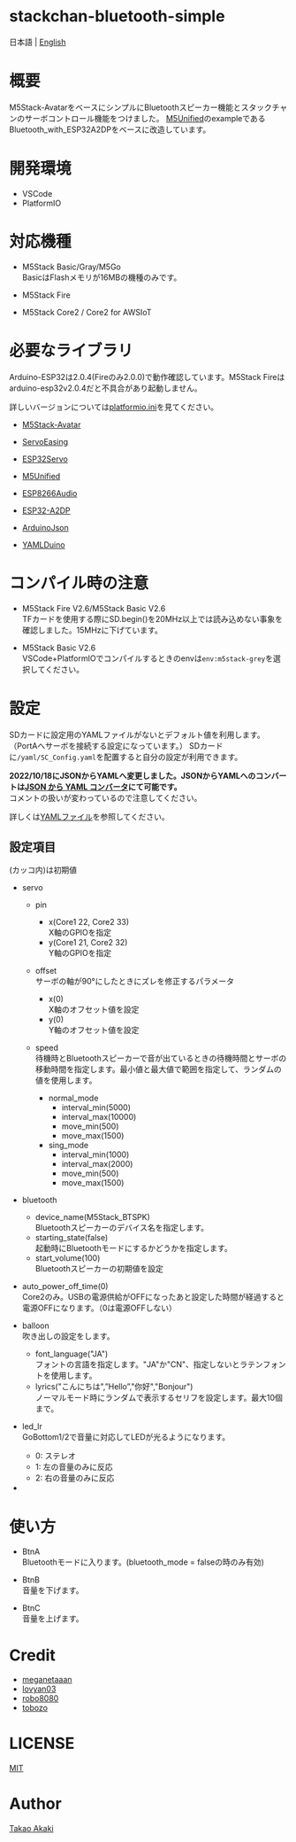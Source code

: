 # stackchan-bluetooth-simple

日本語 | [English](README_en.md)

# 概要

M5Stack-AvatarをベースにシンプルにBluetoothスピーカー機能とスタックチャンのサーボコントロール機能をつけました。
[M5Unified](https://github.com/m5stack/M5Unified)のexampleであるBluetooth_with_ESP32A2DPをベースに改造しています。


# 開発環境
- VSCode
- PlatformIO

# 対応機種

- M5Stack Basic/Gray/M5Go<br>BasicはFlashメモリが16MBの機種のみです。

- M5Stack Fire

- M5Stack Core2 / Core2 for AWSIoT

# 必要なライブラリ
Arduino-ESP32は2.0.4(Fireのみ2.0.0)で動作確認しています。M5Stack Fireはarduino-esp32v2.0.4だと不具合があり起動しません。

詳しいバージョンについては[platformio.ini](https://github.com/mongonta0716/stackchan-bluetooth-simple/blob/main/platformio.ini)を見てください。

- [M5Stack-Avatar](https://github.com/meganetaaan/m5stack-avatar)

- [ServoEasing](https://github.com/ArminJo/ServoEasing)

- [ESP32Servo](https://github.com/madhephaestus/ESP32Servo)

- [M5Unified](https://github.com/m5stack/M5Unified)

- [ESP8266Audio](https://github.com/earlephilhower/ESP8266Audio)

- [ESP32-A2DP](https://github.com/pschatzmann/ESP32-A2DP)

- [ArduinoJson](https://github.com/bblanchon/ArduinoJson)

- [YAMLDuino](https://github.com/tobozo/YAMLDuino)

# コンパイル時の注意

- M5Stack Fire V2.6/M5Stack Basic V2.6<br>TFカードを使用する際にSD.begin()を20MHz以上では読み込めない事象を確認しました。15MHzに下げています。

- M5Stack Basic V2.6<br>VSCode+PlatformIOでコンパイルするときのenvは`env:m5stack-grey`を選択してください。

# 設定
SDカードに設定用のYAMLファイルがないとデフォルト値を利用します。（PortAへサーボを接続する設定になっています。）
SDカードに`/yaml/SC_Config.yaml`を配置すると自分の設定が利用できます。

**2022/10/18にJSONからYAMLへ変更しました。JSONからYAMLへのコンバートは[JSON から YAML コンバータ](https://www.site24x7.com/ja/tools/json-to-yaml.html)にて可能です。**<br>コメントの扱いが変わっているので注意してください。

詳しくは[YAMLファイル](https://github.com/mongonta0716/stackchan-bluetooth-simple/blob/main/data/yaml/SC_Config.yaml)を参照してください。

## 設定項目
(カッコ内)は初期値
- servo
    - pin
        - x(Core1 22, Core2 33)<br> X軸のGPIOを指定
        - y(Core1 21, Core2 32)<br> Y軸のGPIOを指定
    - offset<br>サーボの軸が90°にしたときにズレを修正するパラメータ
        - x(0)<br> X軸のオフセット値を設定
        - y(0)<br> Y軸のオフセット値を設定

    - speed<br>待機時とBluetoothスピーカーで音が出ているときの待機時間とサーボの移動時間を指定します。最小値と最大値で範囲を指定して、ランダムの値を使用します。
        - normal_mode
             - interval_min(5000)
             - interval_max(10000)
             - move_min(500)
             - move_max(1500)
        - sing_mode
             - interval_min(1000)
             - interval_max(2000)
             - move_min(500)
             - move_max(1500)
- bluetooth
    - device_name(M5Stack_BTSPK)<br>Bluetoothスピーカーのデバイス名を指定します。
    - starting_state(false)<br>起動時にBluetoothモードにするかどうかを指定します。
    - start_volume(100)<br>Bluetoothスピーカーの初期値を設定

- auto_power_off_time(0)<br>Core2のみ。USBの電源供給がOFFになったあと設定した時間が経過すると電源OFFになります。（0は電源OFFしない）

- balloon<br>吹き出しの設定をします。
    - font_language("JA")<br>フォントの言語を指定します。"JA"か"CN"、指定しないとラテンフォントを使用します。
    - lyrics("こんにちは",”Hello”,"你好","Bonjour")<br>ノーマルモード時にランダムで表示するセリフを設定します。最大10個まで。
- led_lr<br>GoBottom1/2で音量に対応してLEDが光るようになります。
    - 0: ステレオ
    - 1: 左の音量のみに反応
    - 2: 右の音量のみに反応
- 
# 使い方

- BtnA<br>Bluetoothモードに入ります。(bluetooth_mode = falseの時のみ有効)<br>

- BtnB<br>音量を下げます。

- BtnC<br>音量を上げます。

# Credit
- [meganetaaan](https://github.com/meganetaaan)
- [lovyan03](https://github.com/lovyan03/LovyanGFX)
- [robo8080](https://github.com/robo8080)
- [tobozo](https://github.com/tobozo)

# LICENSE
[MIT](LICENSE)

# Author
[Takao Akaki](https://github.com/mongonta0716)



